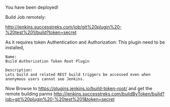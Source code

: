 You have been deployed!


Build Job remotely:

http://jenkins.successtreks.com/job/git%20plugin%20-%20test%201/build?token=secret

As it requires token Authentication and Authorization:
This plugin need to be installed, 

```
Name:
Build Authorization Token Root Plugin

Description:
Lets build and related REST build triggers be accessed even when anonymous users cannot see Jenkins.

```

Now Browse to https://plugins.jenkins.io/build-token-root/ and get the remote building parms
http://jenkins.successtreks.com/buildByToken/build?job=git%20plugin%20-%20test%201&token=secret
